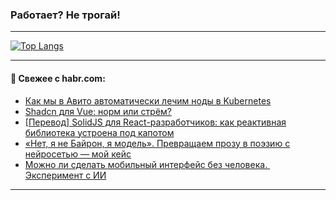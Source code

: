 ### Работает? Не трогай!

---
<!--
#### 🛠️ Technical stack:

![Java](https://img.shields.io/badge/Java-informational?logo=Oracle&style=flat&logoColor=white&color=FF4500)
![Kotlin](https://img.shields.io/badge/Kotlin-informational?logo=Kotlin&style=flat&logoColor=white&color=774D97)
![TS](https://img.shields.io/badge/TypeScript-informational?logo=typeScript&style=flat&logoColor=black&color=017acc)
![Python](https://img.shields.io/badge/Python-informational?logo=Python&style=flat&logoColor=black&color=ffdd54) <br>
![Spring](https://img.shields.io/badge/Spring-informational?logo=Spring&style=flat&logoColor=white&color=6DB33F) 
![SpringBoot](https://img.shields.io/badge/SpringBoot-informational?logo=SpringBoot&style=flat&logoColor=white&color=6DB33F)
![Nest](https://img.shields.io/badge/NestJS-informational?logo=NestJS&style=flat&logoColor=white&color=E0234E) 
![NodeJS](https://img.shields.io/badge/NodeJS-informational?logo=node.js&style=flat&logoColor=white&color=70A760)<br>
![PostgreSQL](https://img.shields.io/badge/PostgreSQL-informational?logo=PostgreSQL&style=flat&logoColor=white&color=DAA520)
![MongoDB](https://img.shields.io/badge/MongoDB-informational?logo=MongoDB&style=flat&logoColor=white&color=870000)
![Apache](https://img.shields.io/badge/Apache-informational?logo=apache&style=flat&logoColor=white&color=f74e28)

___ 
-->

<!--- #### 🛠️ : --->

[![Top Langs](https://github-readme-stats-82jvfl3w3-advtsettinggmailcoms-projects.vercel.app/api/top-langs/?username=zloylis&langs_count=10&hide_title=true&title_color=e6edf3&size_weight=0.5&count_weight=0.5&layout=compact&hide_progress=true&hide_border=true&theme=dracula&hide=css,makefile,cmake)](https://github.com/zloylis)

<!---


####  :octocat:&nbsp;&nbsp; Статистика:

![GitHub stats](https://github-readme-stats-u2qms2cxw-advtsettinggmailcoms-projects.vercel.app/api?username=zloylis&show_icons=true&hide_border=true&theme=dracula&title_color=e6edf3&include_all_commits=true&count_private=true&hide_rank=false&hide_title=true&rank_icon=github)
-->
---

#### 💬 Свежее с habr.com:

<!-- BLOG-POST-LIST:START -->
- [Как мы в Авито автоматически лечим ноды в Kubernetes](https://habr.com/ru/companies/avito/articles/951030/?utm_source=habrahabr&utm_medium=rss&utm_campaign=951030)
- [Shadcn для Vue: норм или стрём?](https://habr.com/ru/articles/951748/?utm_source=habrahabr&utm_medium=rss&utm_campaign=951748)
- [[Перевод] SolidJS для React-разработчиков: как реактивная библиотека устроена под капотом](https://habr.com/ru/articles/951240/?utm_source=habrahabr&utm_medium=rss&utm_campaign=951240)
- [«Нет, я не Байрон, я модель». Превращаем прозу в поэзию с нейросетью — мой кейс](https://habr.com/ru/companies/ru_mts/articles/951696/?utm_source=habrahabr&utm_medium=rss&utm_campaign=951696)
- [Можно ли сделать мобильный интерфейс без человека.  Эксперимент с ИИ](https://habr.com/ru/companies/surfstudio/articles/951660/?utm_source=habrahabr&utm_medium=rss&utm_campaign=951660)
<!-- BLOG-POST-LIST:END -->

---
